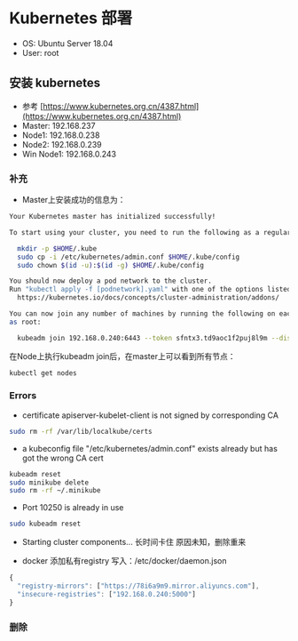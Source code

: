 # Kubernetes 部署

* OS: Ubuntu Server 18.04 
* User: root

## 安装 kubernetes

* 参考 [https://www.kubernetes.org.cn/4387.html](https://www.kubernetes.org.cn/4387.html)
* Master: 192.168.237
* Node1: 192.168.0.238
* Node2: 192.168.0.239
* Win Node1: 192.168.0.243

### 补充

* Master上安装成功的信息为：

``` bash
Your Kubernetes master has initialized successfully!

To start using your cluster, you need to run the following as a regular user:

  mkdir -p $HOME/.kube
  sudo cp -i /etc/kubernetes/admin.conf $HOME/.kube/config
  sudo chown $(id -u):$(id -g) $HOME/.kube/config

You should now deploy a pod network to the cluster.
Run "kubectl apply -f [podnetwork].yaml" with one of the options listed at:
  https://kubernetes.io/docs/concepts/cluster-administration/addons/

You can now join any number of machines by running the following on each node
as root:

  kubeadm join 192.168.0.240:6443 --token sfntx3.td9aoc1f2puj8l9m --discovery-token-ca-cert-hash sha256:3eb9900ffa7dfb3bd38ccad62b59db21eb75342f04d2abb5c02ac1399812fc26
```
在Node上执行kubeadm join后，在master上可以看到所有节点：

``` bash
kubectl get nodes
```

### Errors
* certificate apiserver-kubelet-client is not signed by corresponding CA

``` bash
sudo rm -rf /var/lib/localkube/certs
```

* a kubeconfig file "/etc/kubernetes/admin.conf" exists already but has got the wrong CA cert

``` bash
kubeadm reset
sudo minikube delete
sudo rm -rf ~/.minikube
```

* Port 10250 is already in use

``` bash
sudo kubeadm reset
```

* Starting cluster components... 长时间卡住
原因未知，删除重来

* docker 添加私有registry
写入：/etc/docker/daemon.json

``` js
{
  "registry-mirrors": ["https://78i6a9m9.mirror.aliyuncs.com"],
  "insecure-registries": ["192.168.0.240:5000"]
}
```

### 删除

``` bash
```

